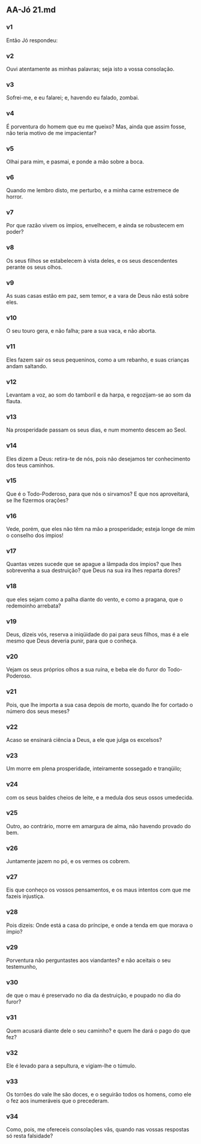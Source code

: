 ## AA-Jó 21.md
### v1
 Então Jó respondeu:
### v2
 Ouvi atentamente as minhas palavras; seja isto a vossa consolação.
### v3
 Sofrei-me, e eu falarei; e, havendo eu falado, zombai.
### v4
 É porventura do homem que eu me queixo? Mas, ainda que assim fosse, não teria motivo de me impacientar?
### v5
 Olhai para mim, e pasmai, e ponde a mão sobre a boca.
### v6
 Quando me lembro disto, me perturbo, e a minha carne estremece de horror.
### v7
 Por que razão vivem os ímpios, envelhecem, e ainda se robustecem em poder?
### v8
 Os seus filhos se estabelecem à vista deles, e os seus descendentes perante os seus olhos.
### v9
 As suas casas estão em paz, sem temor, e a vara de Deus não está sobre eles.
### v10
 O seu touro gera, e não falha; pare a sua vaca, e não aborta.
### v11
 Eles fazem sair os seus pequeninos, como a um rebanho, e suas crianças andam saltando.
### v12
 Levantam a voz, ao som do tamboril e da harpa, e regozijam-se ao som da flauta.
### v13
 Na prosperidade passam os seus dias, e num momento descem ao Seol.
### v14
 Eles dizem a Deus: retira-te de nós, pois não desejamos ter conhecimento dos teus caminhos.
### v15
 Que é o Todo-Poderoso, para que nós o sirvamos? E que nos aproveitará, se lhe fizermos orações?
### v16
 Vede, porém, que eles não têm na mão a prosperidade; esteja longe de mim o conselho dos ímpios!
### v17
 Quantas vezes sucede que se apague a lâmpada dos ímpios? que lhes sobrevenha a sua destruição? que Deus na sua ira lhes reparta dores?
### v18
 que eles sejam como a palha diante do vento, e como a pragana, que o redemoinho arrebata?
### v19
 Deus, dizeis vós, reserva a iniqüidade do pai para seus filhos, mas é a ele mesmo que Deus deveria punir, para que o conheça.
### v20
 Vejam os seus próprios olhos a sua ruína, e beba ele do furor do Todo-Poderoso.
### v21
 Pois, que lhe importa a sua casa depois de morto, quando lhe for cortado o número dos seus meses?
### v22
 Acaso se ensinará ciência a Deus, a ele que julga os excelsos?
### v23
 Um morre em plena prosperidade, inteiramente sossegado e tranqüilo;
### v24
 com os seus baldes cheios de leite, e a medula dos seus ossos umedecida.
### v25
 Outro, ao contrário, morre em amargura de alma, não havendo provado do bem.
### v26
 Juntamente jazem no pó, e os vermes os cobrem.
### v27
 Eis que conheço os vossos pensamentos, e os maus intentos com que me fazeis injustiça.
### v28
 Pois dizeis: Onde está a casa do príncipe, e onde a tenda em que morava o ímpio?
### v29
 Porventura não perguntastes aos viandantes? e não aceitais o seu testemunho,
### v30
 de que o mau é preservado no dia da destruição, e poupado no dia do furor?
### v31
 Quem acusará diante dele o seu caminho? e quem lhe dará o pago do que fez?
### v32
 Ele é levado para a sepultura, e vigiam-lhe o túmulo.
### v33
 Os torrões do vale lhe são doces, e o seguirão todos os homens, como ele o fez aos inumeráveis que o precederam.
### v34
 Como, pois, me ofereceis consolações vãs, quando nas vossas respostas só resta falsidade?
